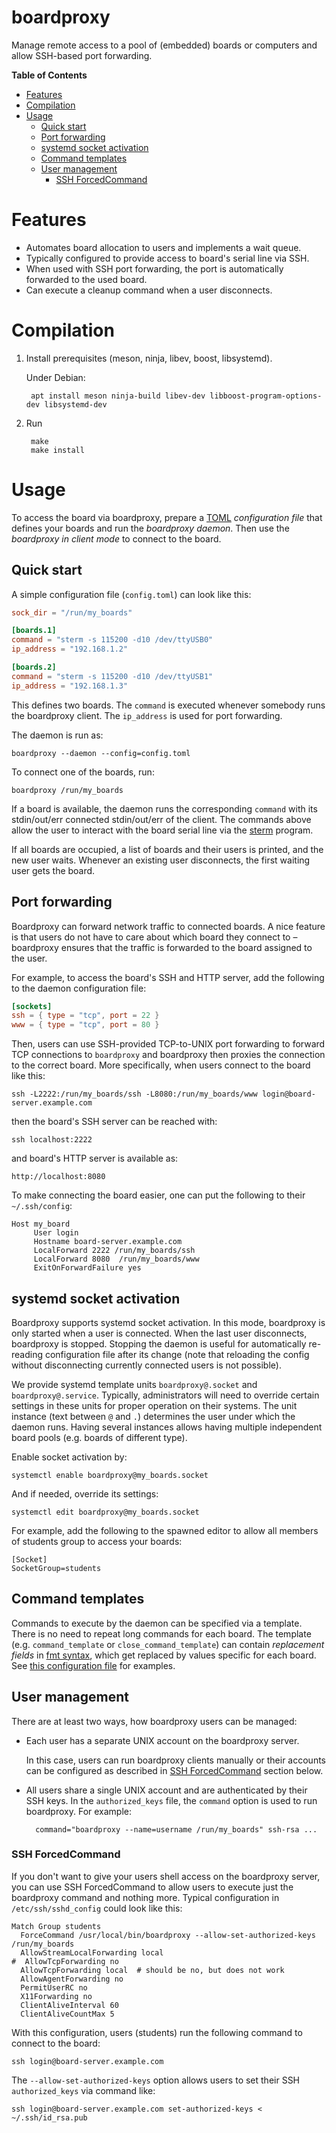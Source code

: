 # boardproxy

Manage remote access to a pool of (embedded) boards or computers and
allow SSH-based port forwarding.

<!-- markdown-toc start - Don't edit this section. Run M-x markdown-toc-refresh-toc -->
**Table of Contents**

- [Features](#features)
- [Compilation](#compilation)
- [Usage](#usage)
    - [Quick start](#quick-start)
    - [Port forwarding](#port-forwarding)
    - [systemd socket activation](#systemd-socket-activation)
    - [Command templates](#command-templates)
    - [User management](#user-management)
        - [SSH ForcedCommand](#ssh-forcedcommand)

<!-- markdown-toc end -->


# Features

- Automates board allocation to users and implements a wait queue.
- Typically configured to provide access to board's serial line via
  SSH.
- When used with SSH port forwarding, the port is automatically
  forwarded to the used board.
- Can execute a cleanup command when a user disconnects.

# Compilation

1. Install prerequisites (meson, ninja, libev, boost, libsystemd).

   Under Debian:

        apt install meson ninja-build libev-dev libboost-program-options-dev libsystemd-dev
2. Run

        make
		make install

# Usage

To access the board via boardproxy, prepare a [TOML](https://toml.io/) *configuration file*
that defines your boards and run the *boardproxy daemon*. Then use the
*boardproxy in client mode* to connect to the board.

## Quick start

A simple configuration file (`config.toml`) can look like this:

``` toml
sock_dir = "/run/my_boards"

[boards.1]
command = "sterm -s 115200 -d10 /dev/ttyUSB0"
ip_address = "192.168.1.2"

[boards.2]
command = "sterm -s 115200 -d10 /dev/ttyUSB1"
ip_address = "192.168.1.3"
```

This defines two boards. The `command` is executed whenever somebody
runs the boardproxy client. The `ip_address` is used for port
forwarding.

The daemon is run as:

    boardproxy --daemon --config=config.toml

To connect one of the boards, run:

    boardproxy /run/my_boards

If a board is available, the daemon runs the corresponding `command`
with its stdin/out/err connected stdin/out/err of the client. The
commands above allow the user to interact with the board serial line
via the [sterm](https://github.com/wentasah/sterm) program.

If all boards are occupied, a list of boards and their users is
printed, and the new user waits. Whenever an existing user
disconnects, the first waiting user gets the board.

## Port forwarding

Boardproxy can forward network traffic to connected boards. A nice
feature is that users do not have to care about which board they
connect to – boardproxy ensures that the traffic is forwarded to the
board assigned to the user.

For example, to access the board's SSH and HTTP server, add the
following to the daemon configuration file:

``` toml
[sockets]
ssh = { type = "tcp", port = 22 }
www = { type = "tcp", port = 80 }
```

Then, users can use SSH-provided TCP-to-UNIX port forwarding to
forward TCP connections to `boardproxy` and boardproxy then proxies the
connection to the correct board. More specifically, when users connect
to the board like this:

    ssh -L2222:/run/my_boards/ssh -L8080:/run/my_boards/www login@board-server.example.com

then the board's SSH server can be reached with:

    ssh localhost:2222

and board's HTTP server is available as:

    http://localhost:8080

To make connecting the board easier, one can put the following to
their `~/.ssh/config`:

    Host my_board
         User login
         Hostname board-server.example.com
         LocalForward 2222 /run/my_boards/ssh
         LocalForward 8080  /run/my_boards/www
         ExitOnForwardFailure yes

## systemd socket activation

Boardproxy supports systemd socket activation. In this mode,
boardproxy is only started when a user is connected. When the last
user disconnects, boardproxy is stopped. Stopping the daemon is useful
for automatically re-reading configuration file after its change (note
that reloading the config without disconnecting currently connected
users is not possible).

We provide systemd template units `boardproxy@.socket` and
`boardproxy@.service`. Typically, administrators will need to override
certain settings in these units for proper operation on their systems.
The unit instance (text between `@` and `.`) determines the user under
which the daemon runs. Having several instances allows having multiple
independent board pools (e.g. boards of different type).

Enable socket activation by:

    systemctl enable boardproxy@my_boards.socket

And if needed, override its settings:

    systemctl edit boardproxy@my_boards.socket

For example, add the following to the spawned editor to allow all
members of students group to access your boards:

    [Socket]
    SocketGroup=students

## Command templates

Commands to execute by the daemon can be specified via a template.
There is no need to repeat long commands for each board. The template
(e.g. `command_template` or `close_command_template`) can contain
*replacement fields* in [fmt
syntax](https://fmt.dev/latest/syntax.html), which get replaced by
values specific for each board. See [this configuration
file](./configs/psr-hw.toml) for examples.

## User management

There are at least two ways, how boardproxy users can be managed:

- Each user has a separate UNIX account on the boardproxy server.

  In this case, users can run boardproxy clients manually or their
  accounts can be configured as described in [SSH
  ForcedCommand](#ssh-forcedcommand) section below.

- All users share a single UNIX account and are authenticated by their
  SSH keys. In the `authorized_keys` file, the `command` option is
  used to run boardproxy. For example:

        command="boardproxy --name=username /run/my_boards" ssh-rsa ...

### SSH ForcedCommand

If you don't want to give your users shell access on the boardproxy
server, you can use SSH ForcedCommand to allow users to execute just
the boardproxy command and nothing more. Typical configuration in
`/etc/ssh/sshd_config` could look like this:

```ssh-config
Match Group students
  ForceCommand /usr/local/bin/boardproxy --allow-set-authorized-keys /run/my_boards
  AllowStreamLocalForwarding local
#  AllowTcpForwarding no
  AllowTcpForwarding local	# should be no, but does not work
  AllowAgentForwarding no
  PermitUserRC no
  X11Forwarding no
  ClientAliveInterval 60
  ClientAliveCountMax 5
```

With this configuration, users (students) run the following command to
connect to the board:

    ssh login@board-server.example.com

The `--allow-set-authorized-keys` option allows users to set their SSH
`authorized_keys` via command like:

    ssh login@board-server.example.com set-authorized-keys < ~/.ssh/id_rsa.pub



<!--  LocalWords:  boardproxy
 -->

<!-- Local Variables: -->
<!-- markdown-toc-user-toc-structure-manipulation-fn: cdr -->
<!-- End: -->
